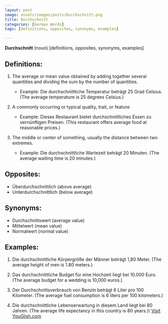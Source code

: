 ```yaml
---
layout: post
image: assets/images/posts/Durchschnitt.png
title: Durchschnitt
categories: [German Words]
tags: [definitions, opposites, synonyms, examples]

---
```


**Durchschnitt** (noun) [definitions, opposites, synonyms, examples]

## Definitions:

1. The average or mean value obtained by adding together several quantities and dividing the sum by the number of quantities.
   - Example: Die durchschnittliche Temperatur beträgt 25 Grad Celsius.
      (The average temperature is 25 degrees Celsius.)

2. A commonly occurring or typical quality, trait, or feature
   - Example: Dieses Restaurant bietet durchschnittliches Essen zu vernünftigen Preisen.
      (This restaurant offers average food at reasonable prices.)

3. The middle or center of something, usually the distance between two extremes.
   - Example: Die durchschnittliche Wartezeit beträgt 20 Minuten.
      (The average waiting time is 20 minutes.)

## Opposites:

- Überdurchschnittlich (above average)
- Unterdurchschnittlich (below average)

## Synonyms:

- Durchschnittswert (average value)
- Mittelwert (mean value)
- Normalwert (normal value)

## Examples:

1. Die durchschnittliche Körpergröße der Männer beträgt 1,80 Meter.
   (The average height of men is 1.80 meters.)

2. Das durchschnittliche Budget für eine Hochzeit liegt bei 10.000 Euro.
   (The average budget for a wedding is 10,000 euros.)

3. Der Durchschnittsverbrauch von Benzin beträgt 6 Liter pro 100 Kilometer.
   (The average fuel consumption is 6 liters per 100 kilometers.)

4. Die durchschnittliche Lebenserwartung in diesem Land liegt bei 80 Jahren.
   (The average life expectancy in this country is 80 years.)\ <a id="yg-widget-0" class="youglish-widget" data-query="Durchschnitt" data-lang="german" data-components="8412" data-auto-start="0" data-bkg-color="theme_light" data-title="How%20to%20pronounce%20Durchschnitt%20in%20German"  rel="nofollow" href="https://youglish.com">Visit YouGlish.com</a><script async src="https://youglish.com/public/emb/widget.js" charset="utf-8"></script>